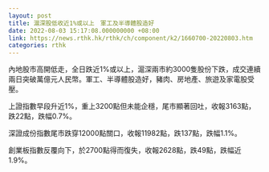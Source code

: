 ```yaml
---
layout: post
title: 滬深股低收近1%或以上　軍工及半導體股造好
date: 2022-08-03 15:17:08.000000000 +08:00
link: https://news.rthk.hk/rthk/ch/component/k2/1660700-20220803.htm
categories: rthk
---
```


內地股市高開低走，全日跌近1%或以上，滬深兩市約3000隻股份下跌，成交連續兩日突破萬億元人民幣。軍工、半導體股造好，豬肉、房地產、旅遊及家電股受壓。

上證指數早段升近1%，重上3200點但未能企穩，尾市顯著回吐，收報3163點，跌22點，跌幅0.7%。

深證成份指數尾市跌穿12000點關口，收報11982點，跌137點，跌幅1.1%。

創業板指數反覆向下，於2700點得而復失，收報2628點，跌49點，跌幅近1.9%。
